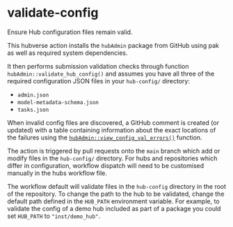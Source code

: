 # validate-config

Ensure Hub configuration files remain valid.

This hubverse action installs the `hubAdmin` package from GitHub using pak as well as required system dependencies.

It then performs submission validation checks through function `hubAdmin::validate_hub_config()` and assumes you have all three of the required configuration JSON files in your `hub-config/` directory:

 - `admin.json`
 - `model-metadata-schema.json`
 - `tasks.json`

When invalid config files are discovered, a GitHub comment is created (or updated) with a table containing information about the exact locations of the failures using the [`hubAdmin::view_config_val_errors()`](https://hubverse-org.github.io/hubAdmin/reference/view_config_val_errors.html) function. 

The action is triggered by pull requests onto the `main` branch which add or modify files in the `hub-config/` directory. For hubs and repositories which differ in configuration, workflow dispatch will need to be customised manually in the hubs workflow file.

The workflow default will validate files in the `hub-config` directory in the root of the repository. To change the path to the hub to be validated, change the default path defined in the `HUB_PATH` environment variable. For example,  to validate the config of a demo hub included as part of a package you could set `HUB_PATH` to `"inst/demo_hub"`.

